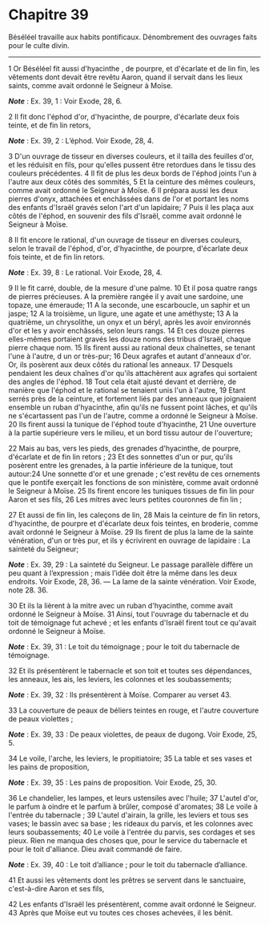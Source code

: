 # Chapitre 39

Béséléel travaille aux habits pontificaux.
Dénombrement des ouvrages faits pour le culte divin.

***

1 Or Béséléel fit aussi d'hyacinthe , de pourpre, et d'écarlate et de lin fin, les vêtements dont devait être revêtu Aaron, quand il servait dans les lieux saints, comme avait ordonné le Seigneur à Moïse.

***Note*** :  Ex. 39, 1 : Voir Exode, 28, 6.


2 Il fit donc l'éphod d'or, d'hyacinthe, de pourpre, d'écarlate deux fois teinte, et de fin lin retors,

***Note*** :  Ex. 39, 2 : L’éphod. Voir Exode, 28, 4.

3 D'un ouvrage de tisseur en diverses couleurs, et il tailla des feuilles d'or, et les réduisit en fils, pour qu'elles pussent être retordues dans le tissu des couleurs précédentes. 4 Il fit de plus les deux bords de l'éphod joints l'un à l'autre aux deux côtés des sommités, 5 Et la ceinture des mêmes couleurs, comme avait ordonné le Seigneur à Moïse. 6 Il prépara aussi les deux pierres d'onyx, attachées et enchâssées dans de l'or et portant les noms des enfants d'Israël gravés selon l'art d'un lapidaire; 7 Puis il les plaça aux côtés de l'éphod, en souvenir des fils d'Israël, comme avait ordonné le Seigneur à Moïse.


8 Il fit encore le rational, d'un ouvrage de tisseur en diverses couleurs, selon le travail de l'éphod, d'or, d'hyacinthe, de pourpre, d'écarlate deux fois teinte, et de fin lin retors.

***Note*** :  Ex. 39, 8 : Le rational. Voir Exode, 28, 4.

9 Il le fit carré, double, de la mesure d'une palme. 10 Et il posa quatre rangs de pierres précieuses. A la première rangée il y avait une sardoine, une topaze, une émeraude; 11 A la seconde, une escarboucle, un saphir et un jaspe; 12 A la troisième, un ligure, une agate et une améthyste; 13 A la quatrième, un chrysolithe, un onyx et un béryl, après les avoir environnés d'or et les y avoir enchâssés, selon leurs rangs. 14 Et ces douze pierres elles-mêmes portaient gravés les douze noms des tribus d'Israël, chaque pierre chaque nom. 15 Ils firent aussi au rational deux chaînettes, se tenant l'une à l'autre, d un or très-pur; 16 Deux agrafes et autant d'anneaux d'or. Or, ils posèrent aux deux côtés du rational les anneaux. 17 Desquels pendaient les deux chaînes d'or qu'ils attachèrent aux agrafes qui sortaient des angles de l'éphod. 18 Tout cela était ajusté devant et derrière, de manière que l'éphod et le rational se tenaient unis l'un à l'autre, 19 Etant serrés près de la ceinture, et fortement liés par des anneaux
que joignaient ensemble un ruban d'hyacinthe, afin qu'ils ne fussent point lâches, et qu'ils ne s'écartassent pas l'un de l'autre, comme a ordonné le Seigneur à Moïse. 20 Ils firent aussi la tunique de l'éphod toute d'hyacinthe, 21 Une ouverture à la partie supérieure vers le milieu, et un bord tissu autour de l'ouverture;


22 Mais au bas, vers les pieds, des grenades d'hyacinthe, de pourpre, d'écarlate et de fin lin retors ; 23 Et des sonnettes d'un or pur, qu'ils posèrent entre les grenades, à la partie inférieure de la tunique, tout autour:24 Une sonnette d'or et une grenade ; c'est revêtu de ces ornements que le pontife exerçait les fonctions de son ministère, comme avait ordonné le Seigneur à Moïse. 25 Ils firent encore les tuniques tissues de fin lin pour Aaron et ses fils, 26 Les mitres avec leurs petites couronnes de fin lin ;


27 Et aussi de fin lin, les caleçons de lin, 28 Mais la ceinture de fin lin retors, d'hyacinthe, de pourpre et d'écarlate deux fois teintes, en broderie, comme avait ordonné le Seigneur à Moïse. 29 Ils firent de plus la lame de la sainte vénération, d'un or très pur, et ils y écrivirent en ouvrage de lapidaire : La sainteté du Seigneur;

***Note*** :  Ex. 39, 29 : La sainteté du Seigneur. Le passage parallèle diffère un peu quant à l’expression ; mais l’idée doit être la même dans les deux endroits. Voir Exode, 28, 36. ― La lame de la sainte vénération. Voir Exode, note 28. 36.


30 Et ils la lièrent à la mitre avec un ruban d'hyacinthe, comme avait ordonné le Seigneur à Moïse. 31 Ainsi, tout l'ouvrage du tabernacle et du toit de témoignage fut achevé ; et les enfants d'Israël firent tout ce qu'avait ordonné le Seigneur à Moïse.

***Note*** :  Ex. 39, 31 : Le toit du témoignage ; pour le toit du tabernacle de témoignage.


32 Et ils présentèrent le tabernacle et son toit et toutes ses dépendances, les anneaux, les ais, les leviers, les colonnes et les soubassements;

***Note*** :  Ex. 39, 32 : Ils présentèrent à Moïse. Comparer au verset 43.


33 La couverture de peaux de béliers teintes en rouge, et l'autre couverture de peaux violettes ;

***Note*** :  Ex. 39, 33 : De peaux violettes, de peaux de dugong. Voir Exode, 25, 5.

34 Le voile, l'arche, les leviers, le propitiatoire; 35 La table et ses vases et les pains de proposition,

***Note*** :  Ex. 39, 35 : Les pains de proposition. Voir Exode, 25, 30.

36 Le chandelier, les lampes, et leurs ustensiles avec l'huile; 37 L'autel d'or, le parfum à oindre et le parfum à brûler, composé d'aromates; 38 Le voile à l'entrée du tabernacle ; 39 L'autel d'airain, la grille, les leviers et tous ses vases; le bassin avec sa base ; les rideaux du parvis, et les colonnes avec leurs soubassements; 40 Le voile à l'entrée du parvis, ses cordages et ses pieux. Rien ne manqua des choses que, pour le service du tabernacle et pour le toit d'alliance. Dieu avait commandé de faire.

***Note*** :  Ex. 39, 40 : Le toit d’alliance ; pour le toit du tabernacle d’alliance.

41 Et aussi les vêtements dont les prêtres se servent dans le sanctuaire, c'est-à-dire Aaron et ses fils,


42 Les enfants d'Israël les présentèrent, comme avait ordonné le Seigneur. 43 Après que Moïse eut vu toutes ces choses achevées, il les bénit.

